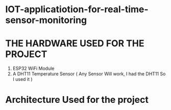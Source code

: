 # IOT-applicatiotion-for-real-time-sensor-monitoring

# THE HARDWARE USED FOR THE PROJECT 

1. ESP32 WiFi Module 
2. A DHT11 Temperature Sensor ( Any Sensor Will work, I had the DHT11 So I used it ) 

# Architecture Used for the project 
